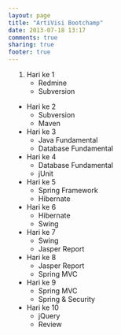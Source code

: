 ```yaml
---
layout: page
title: "ArtiVisi Bootchamp"
date: 2013-07-18 13:17
comments: true
sharing: true
footer: true
---
```


<div markdown style="margin-left:1em;">

1. Hari ke 1
	* Redmine
	* Subversion
* Hari ke 2
	* Subversion
	* Maven
* Hari ke 3
	* Java Fundamental
	* Database Fundamental
* Hari ke 4
	* Database Fundamental
	* jUnit
* Hari ke 5
	* Spring Framework
	* Hibernate
* Hari ke 6
	* Hibernate
	* Swing
* Hari ke 7
	* Swing
	* Jasper Report
* Hari ke 8
	* Jasper Report
	* Spring MVC
* Hari ke 9
	* Spring MVC
	* Spring &amp; Security
* Hari ke 10
	* jQuery
	* Review
